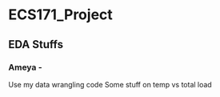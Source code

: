 # ECS171_Project

## EDA Stuffs
### Ameya -
Use my data wrangling code
Some stuff on temp vs total load
